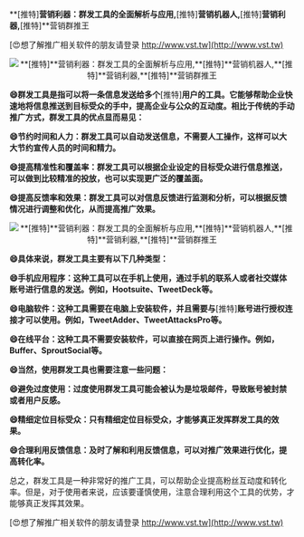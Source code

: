 **[推特]**营销利器：群发工具的全面解析与应用,**[推特]**营销机器人,**[推特]**营销利器,**[推特]**营销群推王

[😍想了解推广相关软件的朋友请登录 http://www.vst.tw](http://www.vst.tw)

 <center><img src="https://vst.tw/MP4/tuiguang/png/7.png" alt="**[推特]**营销利器：群发工具的全面解析与应用,**[推特]**营销机器人,**[推特]**营销利器,**[推特]**营销群推王"></center>

**😄群发工具是指可以将一条信息发送给多个**[推特]**用户的工具。它能够帮助企业快速地将信息推送到目标受众的手中，提高企业与公众的互动度。相比于传统的手动推广方式，群发工具的优点显而易见：**

**😄节约时间和人力：群发工具可以自动发送信息，不需要人工操作，这样可以大大节约宣传人员的时间和精力。**

**😄提高精准性和覆盖率：群发工具可以根据企业设定的目标受众进行信息推送，可以做到比较精准的投放，也可以实现更广泛的覆盖面。**

**😄提高反馈率和效果：群发工具可以对信息反馈进行监测和分析，可以根据反馈情况进行调整和优化，从而提高推广效果。**

 <center><img src="https://vst.tw/MP4/tuiguang/png/1.png" alt="**[推特]**营销利器：群发工具的全面解析与应用,**[推特]**营销机器人,**[推特]**营销利器,**[推特]**营销群推王"></center>

**😄具体来说，群发工具主要有以下几种类型：**

**😄手机应用程序：这种工具可以在手机上使用，通过手机的联系人或者社交媒体账号进行信息的发送。例如，Hootsuite、TweetDeck等。**

**😄电脑软件：这种工具需要在电脑上安装软件，并且需要与**[推特]**账号进行授权连接才可以使用。例如，TweetAdder、TweetAttacksPro等。**

**😄在线平台：这种工具不需要安装软件，可以直接在网页上进行操作。例如，Buffer、SproutSocial等。**

**😄当然，使用群发工具也需要注意一些问题：**

**😄避免过度使用：过度使用群发工具可能会被认为是垃圾邮件，导致账号被封禁或者用户反感。**

**😄精细定位目标受众：只有精细定位目标受众，才能够真正发挥群发工具的效果。**

**😄合理利用反馈信息：及时了解和利用反馈信息，可以对推广效果进行优化，提高转化率。**

总之，群发工具是一种非常好的推广工具，可以帮助企业提高粉丝互动度和转化率。但是，对于使用者来说，应该要谨慎使用，注意合理利用这个工具的优势，才能够真正发挥其效果。

[😍想了解推广相关软件的朋友请登录 http://www.vst.tw](http://www.vst.tw)



